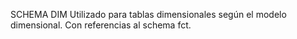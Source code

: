 SCHEMA DIM
Utilizado para tablas dimensionales según el modelo dimensional. Con referencias al schema fct.

